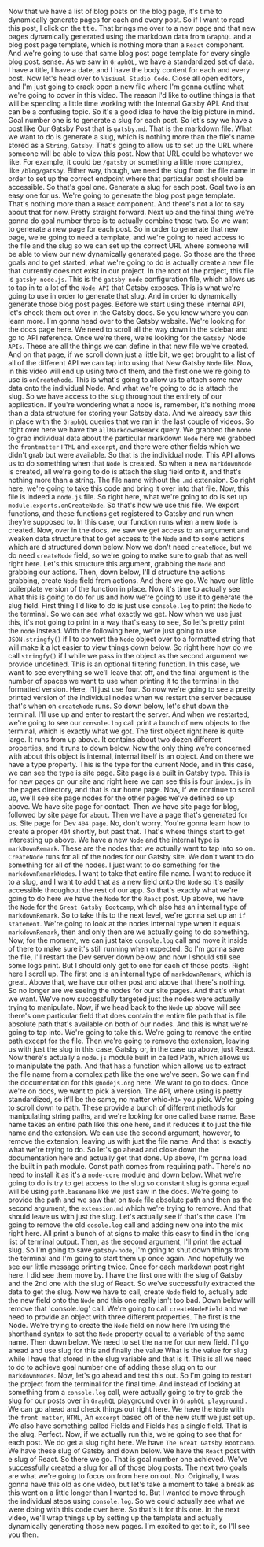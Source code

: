 Now that we have a list of blog posts on the blog page, it's time to dynamically generate pages for each and every post. So if I want to read this post, I click on the title. That brings me over to a new page and that new pages dynamically generated using the markdown data from `GraphQL` and a blog post page template, which is nothing more than a `React` component. And we're going to use that same blog post page template for every single blog post. sense. As we saw in `GraphQL`, we have a standardized set of data. I have a title, I have a date, and I have the body content for each and every post. Now let's head over to `Visiual Studio Code`. Close all open editors, and I'm just going to crack open a new file where I'm gonna outline what we're going to cover in this video. The reason I'd like to outline things is that will be spending a little time working with the Internal Gatsby API. And that can be a confusing topic. So it's a good idea to have the big picture in mind. Goal number one is to generate a slug for each post. So let's say we have a post like Our Gatsby Post that is `gatsby.md`. That is the markdown file. What we want to do is generate a slug, which is nothing more than the file's name stored as a `String`, `Gatsby`. That's going to allow us to set up the URL where someone will be able to view this post. Now that URL could be whatever we like. For example, it could be `/gatsby` or something a little more complex, like `/blog/gatsby`. Either way, though, we need the slug from the file name in order to set up the correct endpoint where that particular post should be accessible. So that's goal one. Generate a slug for each post. Goal two is an easy one for us. We're going to generate the blog post page template. That's nothing more than a `React` component. And there's not a lot to say about that for now. Pretty straight forward. Next up and the final thing we're gonna do goal number three is to actually combine those two. So we want to generate a new page for each post. So in order to generate that new page, we're going to need a template, and we're going to need access to the file and the slug so we can set up the correct URL where someone will be able to view our new dynamically generated page. So those are the three goals and to get started, what we're going to do is actually create a new file that currently does not exist in our project. In the root of the project, this file is `gatsby-node.js`. This is the `gatsby-node` configuration file, which allows us to tap in to a lot of the `Node API` that Gatsby exposes. This is what we're going to use in order to generate that slug. And in order to dynamically generate those blog post pages. Before we start using these internal API, let's check them out over in the Gatsby docs. So you know where you can learn more. I'm gonna head over to the Gatsby website. We're looking for the docs page here. We need to scroll all the way down in the sidebar and go to API reference. Once we're there, we're looking for the `Gatsby `Node` APIs`. These are all the things we can define in that new file we've created. And on that page, if we scroll down just a little bit, we get brought to a list of all of the different API we can tap into using that New Gatsby `Node` file. Now, in this video will end up using two of them, and the  first one we're going to use is `onCreateNode`. This is what's going to allow us to attach some new data onto the individual Node. And what we're going to do is attach the slug. So we have access to the slug throughout the entirety of our application. If you're wondering what a node is, remember, it's nothing more than a data structure for storing your Gatsby data. And we already saw this in place with the `GraphQL` queries that we ran in the last couple of videos. So right over here we have the `allMarkdownRemark` query. We grabbed the `Node` to grab individual data about the particular markdown `Node` here we grabbed the `frontmatter` `HTML` and `excerpt`, and there were other fields which we didn't grab but were available. So that is the individual node. This API allows us to do something when that `Node` is created. So when a new `markdownNode` is created, all we're going to do is attach the slug field onto it, and that's nothing more than a string. The file name without the `.md` extension. So right here, we're going to take this code and bring it over into that file. Now, this file is indeed a `node.js` file. So right here, what we're going to do is set up `module.exports.onCreateNode`. So that's how we use this file. We export functions, and these functions get registered to Gatsby and run when they're supposed to. In this case, our function runs when a new `Node` is created. Now, over in the docs, we saw we get access to an argument and weaken data structure that to get access to the `Node` and to some actions which are d structured down below. Now we don't need `createNode`, but we do need `createNode` field, so we're going to make sure to grab that as well right here. Let's this structure this argument, grabbing the `Node` and grabbing our actions. Then, down below, I'll d structure the actions grabbing, create `Node` field from actions. And there we go. We have our little boilerplate version of the function in place. Now it's time to actually see what this is going to do for us and how we're going to use it to generate the slug field. First thing I'd like to do is just use `console.log` to print the `Node` to the terminal. So we can see what exactly we get. Now when we use just this, it's not going to print in a way that's easy to see, So let's pretty print the `node` instead. With the following here, we're just going to use `JSON.stringfy()` if I to convert the `Node` object over to a formatted string that will make it a lot easier to view things down below. So right here how do we call `stringfy()` if I while we pass in the object as the second argument we provide undefined. This is an optional filtering function. In this case, we want to see everything so we'll leave that off, and the final argument is the number of spaces we want to use when printing it to the terminal in the formatted version. Here, I'll just use four. So now we're going to see a pretty printed version of the individual nodes when we restart the server because that's when on `createNode` runs. So down below, let's shut down the terminal. I'll use up and enter to restart the server. And when we restarted, we're going to see our `console.log` call print a bunch of new objects to the terminal, which is exactly what we got. The first object right here is quite large. It runs from up above. It contains about two dozen different properties, and it runs to down below. Now the only thing we're concerned with about this object is internal, internal itself is an object. And on there we have a type property. This is the type for the current Node, and in this case, we can see the type is site page. Site page is a built in Gatsby type. This is for new pages on our site and right here we can see this is four `index.js` in the pages directory, and that is our home page. Now, if we continue to scroll up, we'll see site page nodes for the other pages we've defined so up above. We have site page for contact. Then we have site page for blog, followed by site page for `about`. Then we have a page that's generated for us. Site page for Dev `404 page`. No, don't worry. You're gonna learn how to create a proper `404` shortly, but past that. That's where things start to get interesting up above. We have a new `Node` and the internal type is `markDownRemark`. These are the nodes that we actually want to tap into so on. `CreateNode` runs for all of the nodes for our Gatsby site. We don't want to do something for all of the nodes. I just want to do something for the `markdownRemarkNodes`. I want to take that entire file name. I want to reduce it to a slug, and I want to add that as a new field onto the `Node` so it's easily accessible throughout the rest of our app. So that's exactly what we're going to do here we have the `Node` for the `React` post. Up above, we have the `Node` for the `Great Gatsby Bootcamp`, which also has an internal type of `markdownRemark`. So to take this to the next level, we're gonna set up an `if statement`. We're going to look at the nodes internal type when it equals `markdownRemark`, then and only then are we actually going to do something. Now, for the moment, we can just take `console.log` call and move it inside of there to make sure it's still running when expected. So I'm gonna save the file, I'll restart the Dev server down below, and now I should still see some logs print. But I should only get to one for each of those posts. Right here I scroll up. The first one is an internal type of `markdownRemark`, which is great. Above that, we have our other post and above that there's nothing. So no longer are we seeing the nodes for our site pages. And that's what we want. We've now successfully targeted just the nodes were actually trying to manipulate. Now, if we head back to the `Node` up above will see there's one particular field that does contain the entire file path that is file absolute path that's available on both of our nodes. And this is what we're going to tap into. We're going to take this. We're going to remove the entire path except for the file. Then we're going to remove the extension, leaving us with just the slug in this case, Gatsby or, in the case up above, just React. Now there's actually a `node.js` module built in called Path, which allows us to manipulate the path. And that has a function which allows us to extract the file name from a complex path like the one we've seen. So we can find the documentation for this `@nodejs.org` here. We want to go to docs. Once we're on docs, we want to pick a version. The API, where using is pretty standardized, so it'll be the same, no matter whic`<h1>` you pick. We're going to scroll down to path. These provide a bunch of different methods for manipulating string paths, and we're looking for one called base name. Base name takes an entire path like this one here, and it reduces it to just the file name and the extension. We can use the second argument, however, to remove the extension, leaving us with just the file name. And that is exactly what we're trying to do. So let's go ahead and close down the documentation here and actually get that done. Up above, I'm gonna load the built in path module. Const path comes from requiring path. There's no need to install it as it's a `node-core` module and down below. What we're going to do is try to get access to the slug so constant slug is gonna equal will be using `path.basename` like we just saw in the docs. We're going to provide the path and we saw that on `Node` file absolute path and then as the second argument, the `extension.md` which we're trying to remove. And that should leave us with just the slug. Let's actually see if that's the case. I'm going to remove the old `cosole.log` call and adding new one into the mix right here. All print a bunch of at signs to make this easy to find in the long list of terminal output. Then, as the second argument, I'll print the actual slug. So I'm going to save `gatsby-node`, I'm going to shut down things from the terminal and I'm going to start them up once again. And hopefully we see our little message printing twice. Once for each markdown post right here. I did see them move by. I have the first one with the slug of Gatsby and the 2nd one with the slug of React. So we've successfully extracted the data to get the slug. Now we have to call, create `Node` field to, actually add the new field onto the `Node` and this one really isn't too bad. Down below will remove that 'console.log' call. We're going to call `createNodeField` and we need to provide an object with three different properties. The first is the Node. We're trying to create the `Node` field on now here I'm using the shorthand syntax to set the `Node` property equal to a variable of the same name. Then down below. We need to set the name for our new field. I'll go ahead and use slug for this and finally the value What is the value for slug while I have that stored in the slug variable and that is it. This is all we need to do to achieve goal number one of adding these slug on to our `markdownNodes`. Now, let's go ahead and test this out. So I'm going to restart the project from the terminal for the final time. And instead of looking at something from a `console.log` call, were actually going to try to grab the slug for our posts over in `GraphQL` playground over in `GraphQL playground` . We can go ahead and check things out right here. We have the `Node` with the `front matter`, `HTML`, An `excerpt` based off of the new stuff we just set up. We also have something called Fields and Fields has a single field. That is the slug. Perfect. Now, if we actually run this, we're going to see that for each post. We do get a slug right here. We have `The Great Gatsby Bootcamp`. We have these slug of Gatsby and down below. We have the `React` post with e slug of React. So there we go. That is goal number one achieved. We've successfully created a slug for all of those blog posts. The next two goals are what we're going to focus on from here on out. No. Originally, I was gonna have this old as one video, but let's take a moment to take a break as this went on a little longer than I wanted to. But I wanted to move through the individual steps using `console.log`. So we could actually see what we were doing with this code over here. So that's it for this one. In the next video, we'll wrap things up by setting up the template and actually dynamically generating those new pages. I'm excited to get to it, so I'll see you then.
